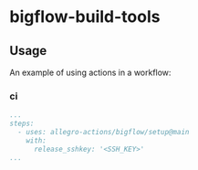 # bigflow-build-tools

## Usage

An example of using actions in a workflow:

### ci

```yaml
...
steps:
  - uses: allegro-actions/bigflow/setup@main
    with:
      release_sshkey: '<SSH_KEY>'
...
```
